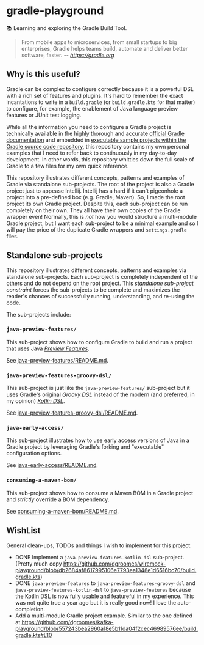 # gradle-playground

📚 Learning and exploring the Gradle Build Tool.

> From mobile apps to microservices, from small startups to big enterprises, Gradle helps teams build, automate and
> deliver better software, faster.
> -- <cite>https://gradle.org</cite>

## Why is this useful?

Gradle can be complex to configure correctly because it is a powerful DSL with a rich set of features and plugins. It's
hard to remember the exact incantations to write in a `build.gradle` (or `build.gradle.kts` for that matter) to
configure, for example, the enablement of Java language preview features or JUnit test logging.

While all the information you need to configure a Gradle project is technically available in the highly thorough and
accurate [official Gradle documentation](https://docs.gradle.org/current/userguide/userguide.html) and embedded in
[executable sample projects within the Gradle source code repository](https://github.com/gradle/gradle/tree/master/subprojects/docs/src/samples),
this repository contains my own personal examples that I need to refer back to continuously in my day-to-day development.
In other words, this repository whittles down the full scale of Gradle to a few files for my own quick reference.

This repository illustrates different concepts, patterns and examples of Gradle via standalone sub-projects. The root of
the project is also a Gradle project just to appease Intellij. Intellij has a hard if it can't pigeonhole a project into
a pre-defined box (e.g. Gradle, Maven). So, I made the root project its own Gradle project. Despite this, each
sub-project can be run completely on their own. They all have their own copies of the Gradle wrapper even! Normally,
this is *not* how you would structure a multi-module Gradle project, but I want each sub-project to be a minimal example
and so I will pay the price of the duplicate Gradle wrappers and `settings.gradle` files.

## Standalone sub-projects

This repository illustrates different concepts, patterns and examples via standalone sub-projects. Each sub-project is
completely independent of the others and do not depend on the root project. This _standalone sub-project constraint_
forces the sub-projects to be complete and maximizes the reader's chances of successfully running, understanding, and
re-using the code.

The sub-projects include:

### `java-preview-features/`

This sub-project shows how to configure Gradle to build and run a project that uses Java [_Preview Features_](https://openjdk.java.net/jeps/12).

See [java-preview-features/README.md](java-preview-features/README.md).

### `java-preview-features-groovy-dsl/`

This sub-project is just like the `java-preview-features/` sub-project but it uses Gradle's original [*Groovy DSL*](https://docs.gradle.org/current/dsl/index.html)
instead of the modern (and preferred, in my opinion) [*Kotlin DSL*](https://docs.gradle.org/current/userguide/kotlin_dsl.html).

See [java-preview-features-groovy-dsl/README.md](java-preview-features-groovy-dsl/README.md).

### `java-early-access/`

This sub-project illustrates how to use early access versions of Java in a Gradle project by leveraging Gradle's forking
and "executable" configuration options.

See [java-early-access/README.md](java-early-access/README.md).

### `consuming-a-maven-bom/`

This sub-project shows how to consume a Maven BOM in a Gradle project and *strictly* override a BOM dependency.

See [consuming-a-maven-bom/README.md](consuming-a-maven-bom/README.md).

## WishList

General clean-ups, TODOs and things I wish to implement for this project:

* DONE Implement a `java-preview-features-kotlin-dsl` sub-project. (Pretty much copy <https://github.com/dgroomes/wiremock-playground/blob/db2684af8617995106e7793ea1348e1d6516bc70/build.gradle.kts>)   
* DONE `java-preview-features` to `java-preview-features-groovy-dsl` and `java-preview-features-kotlin-dsl` to `java-preview-features`
  because the Kotlin DSL is now fully usable and featureful in my experience. This was not quite true a year ago but it
  is really good now! I love the auto-completion.
* Add a multi-module Gradle project example. Similar to the one defined at <https://github.com/dgroomes/kafka-playground/blob/557243bea2960a18e5b11da04f2cec46989576ee/build.gradle.kts#L10> 
